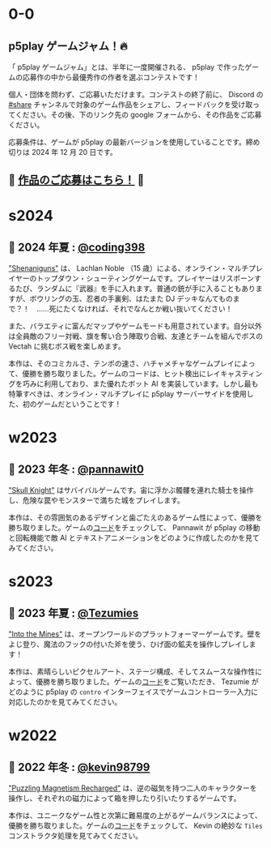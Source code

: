 # 0-0

## p5play ゲームジャム！🔥

「 p5play ゲームジャム」とは、半年に一度開催される、 p5play で作ったゲームの応募作の中から最優秀作の作者を選ぶコンテストです！

個人・団体を問わず、ご応募いただけます。コンテストの終了前に、 Discord の [#share](https://discord.gg/EJwnJATmj7) チャンネルで対象のゲーム作品をシェアし、フィードバックを受け取ってください。その後、下のリンク先の google フォームから、その作品をご応募ください。

応募条件は、ゲームが p5play の最新バージョンを使用していることです。締め切りは 2024 年 12 月 20 日です。

## 🎉 [作品のご応募はこちら！](https://forms.gle/xn2PvsC8FA8Hf8Qo8) 🎉

# s2024

## 🥇 2024 年夏 : [@coding398](https://coding398.dev/)

["Shenaniguns"](https://shenanimerica.coding398.dev/) は、 Lachlan Noble （15 歳）による、オンライン・マルチプレイヤーのトップダウン・シューティングゲームです。プレイヤーはリスポーンするたび、ランダムに『武器』を手に入れます。普通の銃が手に入ることもありますが、ボウリングの玉、忍者の手裏剣、はたまた DJ デッキなんてものまで？！　……死にたくなければ、それでなんとか戦い抜いてください！

また、バラエティに富んだマップやゲームモードも用意されています。自分以外は全員敵のフリー対戦、旗を奪い合う陣取り合戦、友達とチームを組んでボスの Vectah に挑むボス戦を楽しめます。

本作は、そのコミカルさ、テンポの速さ、ハチャメチャなゲームプレイによって、優勝を勝ち取りました。ゲームのコードは、ヒット検出にレイキャスティングを巧みに利用しており、また優れたボット AI を実装しています。しかし最も特筆すべきは、オンライン・マルチプレイに p5play サーバーサイドを使用した、初のゲームだということです！

# w2023

## 🥇 2023 年冬 : [@pannawit0](https://www.youtube.com/@hazu0)

["Skull Knight"](https://pannawit0.github.io/SkullKnight) はサバイバルゲームです。宙に浮かぶ髑髏を連れた騎士を操作し、危険な罠やモンスターで満ちた城をプレイします。

本作は、その雰囲気のあるデザインと歯ごたえのあるゲーム性によって、優勝を勝ち取りました。ゲームの[コード](https://github.com/Pannawit0/SkullKnight/blob/master/skullKnight.js)をチェックして、 Pannawit が p5play の移動と回転機能で敵 AI とテキストアニメーションをどのように作成したのかを見てみてください。

# s2023

## 🥇 2023 年夏 : [@Tezumies](https://twitter.com/Tezumies)

["Into the Mines"](https://tezumie.github.io/into-the-mines) は、オープンワールドのプラットフォーマーゲームです。壁をよじ登り、魔法のフックの付いた斧を使う、ひげ面の鉱夫を操作しプレイします！

本作は、素晴らしいピクセルアート、ステージ構成、そしてスムースな操作性によって、優勝を勝ち取りました。ゲームの[コード](https://github.com/Tezumie/into-the-mines)をご覧いただき、 Tezumie がどのように p5play の `contro` インターフェイスでゲームコントローラー入力に対応したのかを見てみてください。

# w2022

## 🥇 2022 年冬 : [@kevin98799](https://kevin98799.itch.io)

["Puzzling Magnetism Recharged"](https://kevin98799.itch.io/puzzling-magnetism-recharged) は、逆の磁気を持つ二人のキャラクターを操作し、それぞれの磁力によって箱を押したり引いたりするゲームです。

本作は、ユニークなゲーム性と次第に難易度の上がるゲームバランスによって、優勝を勝ち取りました。ゲームの[コード](https://html-classic.itch.zone/html/7146864/sketch.js)をチェックして、 Kevin の絶妙な `Tiles` コンストラクタ処理を見てみてください。
